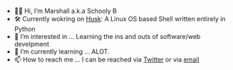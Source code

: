 - 👋🏾 Hi, I’m Marshall a.k.a Schooly B
- 🛠 Currently wokring on [Husk](https://github.com/SchoolyB/Husk): A Linux OS based Shell written entirely in Python 
- 👀 I’m interested in ... Learning the ins and outs of software/web develpment
- 🌱 I’m currently learning ... ALOT.
- 📫 How to reach me ... I can be reached via [Twitter](https://twitter.com/MarshallBCodes) or via [email](MarshallBCodes@gmail.com)
